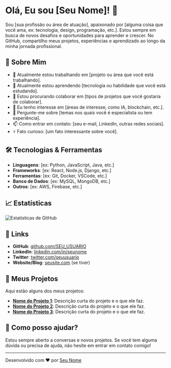 # Olá, Eu sou [Seu Nome]! 👋

Sou [sua profissão ou área de atuação], apaixonado por [alguma coisa que você ama, ex: tecnologia, design, programação, etc.]. Estou sempre em busca de novos desafios e oportunidades para aprender e crescer. No GitHub, compartilho meus projetos, experiências e aprendizado ao longo da minha jornada profissional.

## 🚀 Sobre Mim

- 🔭 Atualmente estou trabalhando em [projeto ou área que você está trabalhando].
- 🌱 Atualmente estou aprendendo [tecnologia ou habilidade que você está estudando].
- 👯 Estou procurando colaborar em [tipos de projetos que você gostaria de colaborar].
- 🤔 Eu tenho interesse em [áreas de interesse, como IA, blockchain, etc.].
- 💬 Pergunte-me sobre [temas nos quais você é especialista ou tem experiência].
- 📫 Como entrar em contato: [seu e-mail, LinkedIn, outras redes sociais].
- ⚡ Fato curioso: [um fato interessante sobre você].

## 🛠️ Tecnologias & Ferramentas

- **Linguagens**: [ex: Python, JavaScript, Java, etc.]
- **Frameworks**: [ex: React, Node.js, Django, etc.]
- **Ferramentas**: [ex: Git, Docker, VSCode, etc.]
- **Banco de Dados**: [ex: MySQL, MongoDB, etc.]
- **Outros**: [ex: AWS, Firebase, etc.]

## 📈 Estatísticas

![Estatísticas de GitHub](https://github-readme-stats.vercel.app/api?username=SEU_USUARIO&show_icons=true&count_private=true&hide=prs&theme=radical)

## 🔗 Links

- **GitHub**: [github.com/SEU_USUARIO](https://github.com/SEU_USUARIO)
- **LinkedIn**: [linkedin.com/in/seunome](https://www.linkedin.com/in/seunome)
- **Twitter**: [twitter.com/seuusuario](https://twitter.com/seuusuario)
- **Website/Blog**: [seusite.com](http://seusite.com) (se tiver)

## 📂 Meus Projetos

Aqui estão alguns dos meus projetos:

- **[Nome do Projeto 1](URL_do_projeto)**: Descrição curta do projeto e o que ele faz.
- **[Nome do Projeto 2](URL_do_projeto)**: Descrição curta do projeto e o que ele faz.
- **[Nome do Projeto 3](URL_do_projeto)**: Descrição curta do projeto e o que ele faz.

## 💬 Como posso ajudar?

Estou sempre aberto a conversas e novos projetos. Se você tem alguma dúvida ou precisa de ajuda, não hesite em entrar em contato comigo!

---

Desenvolvido com ❤️ por [Seu Nome](https://github.com/SEU_USUARIO)